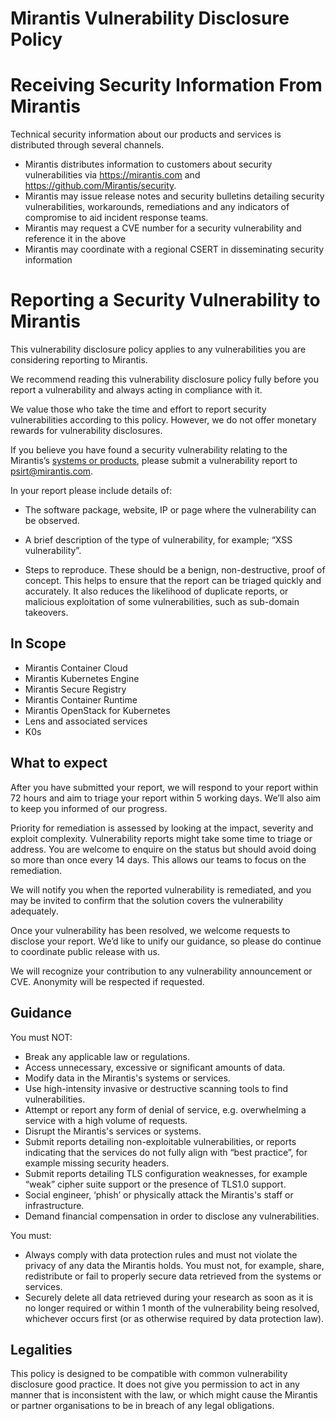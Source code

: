 # Mirantis Vulnerability Disclosure Policy


# Receiving Security Information From Mirantis

Technical security information about our products and services is distributed through several channels.

* Mirantis distributes information to customers about security vulnerabilities via https://mirantis.com and https://github.com/Mirantis/security.
* Mirantis may issue release notes and security bulletins detailing security vulnerabilities, workarounds, remediations and any indicators of compromise to aid incident response teams.
* Mirantis may request a CVE number for a security vulnerability and reference it in the above
* Mirantis may coordinate with a regional CSERT in disseminating security information


# Reporting a Security Vulnerability to Mirantis

This vulnerability disclosure policy applies to any vulnerabilities you are considering reporting to Mirantis.

We recommend reading this vulnerability disclosure policy fully before you report a vulnerability and always acting in compliance with it.

We value those who take the time and effort to report security vulnerabilities according to this policy. However, we do not offer monetary rewards for vulnerability disclosures.

If you believe you have found a security vulnerability relating to the Mirantis’s [systems or products](#In-Scope), please submit a vulnerability report to psirt@mirantis.com.

In your report please include details of:

* The software package, website, IP or page where the vulnerability can be observed.

* A brief description of the type of vulnerability, for example; “XSS vulnerability”.

* Steps to reproduce. These should be a benign, non-destructive, proof of concept. This helps to ensure that the report can be triaged quickly and accurately. It also reduces the likelihood of duplicate reports, or malicious exploitation of some vulnerabilities, such as sub-domain takeovers.

## In Scope

* Mirantis Container Cloud
* Mirantis Kubernetes Engine
* Mirantis Secure Registry
* Mirantis Container Runtime
* Mirantis OpenStack for Kubernetes
* Lens and associated services
* K0s


## What to expect
After you have submitted your report, we will respond to your report within 72 hours and aim to triage your report within 5 working days. We’ll also aim to keep you informed of our progress.

Priority for remediation is assessed by looking at the impact, severity and exploit complexity. Vulnerability reports might take some time to triage or address. You are welcome to enquire on the status but should avoid doing so more than once every 14 days. This allows our teams to focus on the remediation.

We will notify you when the reported vulnerability is remediated, and you may be invited to confirm that the solution covers the vulnerability adequately.

Once your vulnerability has been resolved, we welcome requests to disclose your report. We’d like to unify our guidance, so please do continue to coordinate public release with us.

We will recognize your contribution to any vulnerability announcement or CVE. Anonymity will be respected if requested.


## Guidance
You must NOT:
* Break any applicable law or regulations.
* Access unnecessary, excessive or significant amounts of data.
* Modify data in the Mirantis's systems or services.
* Use high-intensity invasive or destructive scanning tools to find vulnerabilities.
* Attempt or report any form of denial of service, e.g. overwhelming a service with a high volume of requests.
* Disrupt the Mirantis's services or systems.
* Submit reports detailing non-exploitable vulnerabilities, or reports indicating that the services do not fully align with “best practice”, for example missing security headers.
* Submit reports detailing TLS configuration weaknesses, for example “weak” cipher suite support or the presence of TLS1.0 support.
* Social engineer, ‘phish’ or physically attack the Mirantis's staff or infrastructure.
* Demand financial compensation in order to disclose any vulnerabilities.


You must:
* Always comply with data protection rules and must not violate the privacy of any data the Mirantis holds. You must not, for example, share, redistribute or fail to properly secure data retrieved from the systems or services.
* Securely delete all data retrieved during your research as soon as it is no longer required or within 1 month of the vulnerability being resolved, whichever occurs first (or as otherwise required by data protection law).

## Legalities
This policy is designed to be compatible with common vulnerability disclosure good practice. It does not give you permission to act in any manner that is inconsistent with the law, or which might cause the Mirantis or partner organisations to be in breach of any legal obligations.
